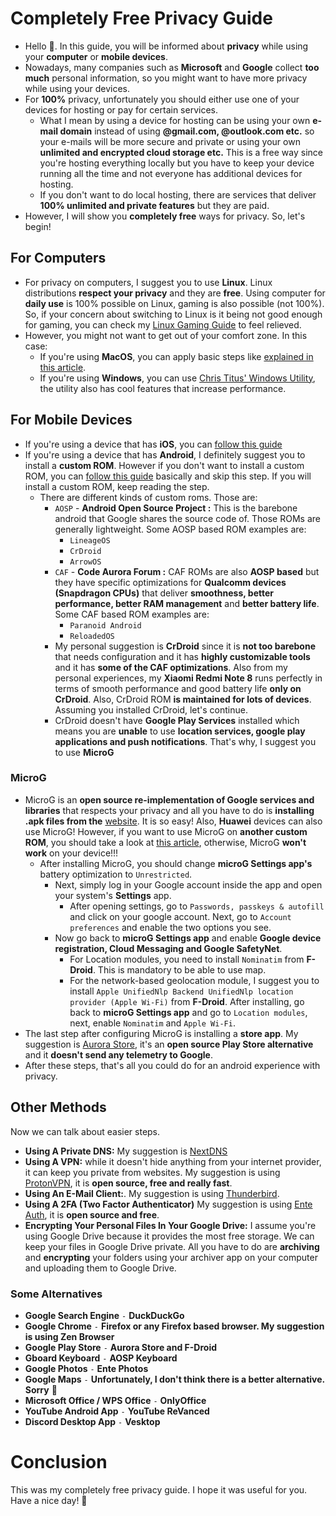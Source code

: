 # Completely Free Privacy Guide
- Hello 🤭. In this guide, you will be informed about **privacy** while using your **computer** or **mobile devices**.
- Nowadays, many companies such as **Microsoft** and **Google** collect **too much** personal information, so you might want to have more privacy while using your devices.
- For **100%** privacy, unfortunately you should either use one of your devices for hosting or pay for certain services.
  - What I mean by using a device for hosting can be using your own **e-mail domain** instead of using **@gmail.com, @outlook.com etc.** so your e-mails will be more secure and private or using your own **unlimited and encrypted cloud storage etc.** This is a free way since you're hosting everything locally but you have to keep your device running all the time and not everyone has additional devices for hosting.
  - If you don't want to do local hosting, there are services that deliver **100% unlimited and private features** but they are paid.
- However, I will show you **completely free** ways for privacy. So, let's begin!
## For Computers
- For privacy on computers, I suggest you to use **Linux**. Linux distributions **respect your privacy** and they are **free**. Using computer for **daily use** is 100% possible on Linux, gaming is also possible (not 100%). So, if your concern about switching to Linux is it being not good enough for gaming, you can check my [Linux Gaming Guide](https://github.com/cutiepenguins/Linux-Gaming-Guide) to feel relieved.
- However, you might not want to get out of your comfort zone. In this case:
  - If you're using **MacOS**, you can apply basic steps like [explained in this article](https://www.practicalmoneyskills.com/en/resources/data_privacy/device-privacy-tips/How-Protect-Privacy-Mac.html).
  - If you're using **Windows**, you can use [Chris Titus' Windows Utility](https://github.com/ChrisTitusTech/winutil), the utility also has cool features that increase performance.
## For Mobile Devices
- If you're using a device that has **iOS**, you can [follow this guide](https://github.com/iPrivacyGuides/iOS-Privacy-Guide)
- If you're using a device that has **Android**, I definitely suggest you to install a **custom ROM**. However if you don't want to install a custom ROM, you can [follow this guide](https://veepn.com/blog/10-android-privacy-settings/) basically and skip this step. If you will install a custom ROM, keep reading the step.
  - There are different kinds of custom roms. Those are:
    - `AOSP` - **Android Open Source Project :** This is the barebone android that Google shares the source code of. Those ROMs are generally lightweight. Some AOSP based ROM examples are:
      - `LineageOS`
      - `CrDroid`
      - `ArrowOS`
    - `CAF` - **Code Aurora Forum :** CAF ROMs are also **AOSP based** but they have specific optimizations for **Qualcomm devices (Snapdragon CPUs)** that deliver **smoothness, better performance, better RAM management** and **better battery life**. Some CAF based ROM examples are:
      - `Paranoid Android`
      - `ReloadedOS`
    - My personal suggestion is **CrDroid** since it is **not too barebone** that needs configuration and it has **highly customizable tools** and it has **some of the CAF optimizations**. Also from my personal experiences, my **Xiaomi Redmi Note 8** runs perfectly in terms of smooth performance and good battery life **only on CrDroid**. Also, CrDroid ROM **is maintained for lots of devices**. Assuming you installed CrDroid, let's continue.
    - CrDroid doesn't have **Google Play Services** installed which means you are **unable** to use **location services, google play applications and push notifications**. That's why, I suggest you to use **MicroG**

### MicroG
- MicroG is an **open source re-implementation of Google services and libraries** that respects your privacy and all you have to do is **installing .apk files from the** [website](https://microg.org/download.html). It is so easy! Also, **Huawei** devices can also use MicroG! However, if you want to use MicroG on **another custom ROM**, you should take a look at [this article](https://github.com/microg/GmsCore/wiki/Signature-Spoofing), otherwise, MicroG **won't work** on your device!!!
  - After installing MicroG, you should change **microG Settings app's** battery optimization to `Unrestricted`.
    - Next, simply log in your Google account inside the app and open your system's **Settings** app.
      - After opening settings, go to `Passwords, passkeys & autofill` and click on your google account. Next, go to `Account preferences` and enable the two options you see.
    - Now go back to **microG Settings app** and enable **Google device registration, Cloud Messaging and Google SafetyNet**.
      - For Location modules, you need to install `Nominatim` from **F-Droid**. This is mandatory to be able to use map.
      - For the network-based geolocation module, I suggest you to install `Apple UnifiedNlp Backend UnifiedNlp location provider (Apple Wi-Fi)` from **F-Droid**. After installing, go back to **microG Settings app** and go to `Location modules`, next, enable `Nominatim` and `Apple Wi-Fi`.
- The last step after configuring MicroG is installing a **store app**. My suggestion is [Aurora Store](https://auroraoss.com/), it's an **open source Play Store alternative** and it **doesn't send any telemetry to Google**.
- After these steps, that's all you could do for an android experience with privacy.
## Other Methods 
Now we can talk about easier steps.
- **Using A Private DNS:** My suggestion is [NextDNS](https://nextdns.io/)
- **Using A VPN:** while it doesn't hide anything from your internet provider, it can keep you private from websites. My suggestion is using [ProtonVPN](https://protonvpn.com/), it is **open source, free and really fast**.
- **Using An E-Mail Client:**. My suggestion is using [Thunderbird](https://www.thunderbird.net/en-US/).
- **Using A 2FA (Two Factor Authenticator)** My suggestion is using [Ente Auth](https://ente.io/auth/), it is **open source and free**.
- **Encrypting Your Personal Files In Your Google Drive:** I assume you're using Google Drive because it provides the most free storage. We can keep your files in Google Drive private. All you have to do are **archiving** and **encrypting** your folders using your archiver app on your computer and uploading them to Google Drive.
### Some Alternatives
- **Google Search Engine** `-` **DuckDuckGo**
- **Google Chrome** `-` **Firefox or any Firefox based browser. My suggestion is using Zen Browser**
- **Google Play Store** `-` **Aurora Store and F-Droid**
- **Gboard Keyboard** `-` **AOSP Keyboard**
- **Google Photos** `-` **Ente Photos**
- **Google Maps** `-` **Unfortunately, I don't think there is a better alternative. Sorry** 🥺
- **Microsoft Office / WPS Office** `-` **OnlyOffice**
- **YouTube Android App** `-` **YouTube ReVanced**
- **Discord Desktop App** `-` **Vesktop**
# Conclusion
This was my completely free privacy guide. I hope it was useful for you. Have a nice day! 🐧
